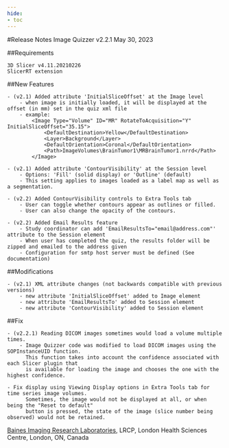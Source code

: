 ```yaml
---
hide:
- toc
---
```

<!-- let javascript handle toc on left sidebar -->

#Release Notes
	Image Quizzer v2.2.1
	May 30, 2023
	

##Requirements

	3D Slicer v4.11.20210226
	SlicerRT extension
	
##New Features

	- (v2.1) Added attribute 'InitialSliceOffset' at the Image level
		- when image is initially loaded, it will be displayed at the offset (in mm) set in the quiz xml file
		- example:
			<Image Type="Volume" ID="MR" RotateToAcquisition="Y" InitialSliceOffset="35.15">
				<DefaultDestination>Yellow</DefaultDestination>
				<Layer>Background</Layer>
				<DefaultOrientation>Coronal</DefaultOrientation>
				<Path>ImageVolumes\BrainTumor1\MRBrainTumor1.nrrd</Path>
			</Image>

	- (v2.1) Added attribute 'ContourVisibility' at the Session level
		- Options: 'Fill' (solid display) or 'Outline' (default)
		- This setting applies to images loaded as a label map as well as a segmentation.

	- (v2.2) Added ContourVisibility controls to Extra Tools tab
		- User can toggle whether contours appear as outlines or filled.
		- User can also change the opacity of the contours.

	- (v2.2) Added Email Results feature
		- Study coordinator can add 'EmailResultsTo="email@address.com"' attribute to the Session element
		- When user has completed the quiz, the results folder will be zipped and emailed to the address given
		- Configuration for smtp host server must be defined (See documentation)


##Modifications

	- (v2.1) XML attribute changes (not backwards compatible with previous versions)
		- new attribute 'InitialSliceOffset' added to Image element
		- new attribute 'EmailResultsTo' added to Session element
		- new attribute 'ContourVisibility' added to Session element


##Fix

	- (v2.2.1) Reading DICOM images sometimes would load a volume multiple times.
		- Image Quizzer code was modified to load DICOM images using the SOPInstanceUID function.
		  This function takes into account the confidence associated with each Slicer plugin that
		  is available for loading the image and chooses the one with the highest confidence.

	- Fix display using Viewing Display options in Extra Tools tab for time series image volumes.
		  Sometimes, the image would not be displayed at all, or when being the "Reset to default"
		  button is pressed, the state of the image (slice number being observed) would not be retained. 
		  
<a href="https://bainesimaging.com" target="_blank">Baines Imaging Research Laboratories</a>, LRCP, London Health Sciences Centre, London, ON, Canada
